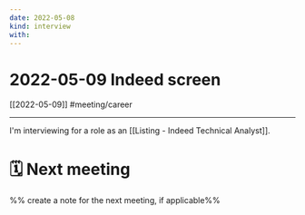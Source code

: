 ```yaml
---
date: 2022-05-08
kind: interview
with:
---
```

# 2022-05-09 Indeed screen
[[2022-05-09]]
#meeting/career 

---
I'm interviewing for a role as an [[Listing - Indeed Technical Analyst]]. 

# 🗓 Next meeting
%% create a note for the next meeting, if applicable%%